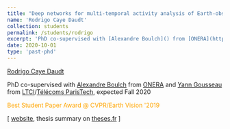 ```yaml
---
title: "Deep networks for multi-temporal activity analysis of Earth-observation data"
name: 'Rodrigo Caye Daudt'
collection: students
permalink: /students/rodrigo
excerpt: 'PhD co-supervised with [Alexandre Boulch]() from [ONERA](https://www.onera.fr/en) and [Yann Gousseau](https://perso.telecom-paristech.fr/gousseau/) from [LTCI](https://ltci.telecom-paristech.fr/en/)/[Télécoms ParisTech](https://www.telecom-paristech.fr/eng), expected Fall 2020. <span style="color:orange;">Best Student Paper Award at CVPR/Earth Vision 19</span>'
date: 2020-10-01
type: 'past-phd'
---
```


[Rodrigo Caye Daudt](https://rcdaudt.github.io/)

PhD co-supervised with [Alexandre Boulch]() from [ONERA](https://www.onera.fr/en) and [Yann Gousseau](https://perso.telecom-paristech.fr/gousseau/) from [LTCI](https://ltci.telecom-paristech.fr/en/)/[Télécoms ParisTech](https://www.telecom-paristech.fr/eng), expected Fall 2020

<span style="color:orange;">Best Student Paper Award @ CVPR/Earth Vision '2019</span>

\[ [website](https://rcdaudt.github.io/), thesis summary on [theses.fr](http://www.theses.fr/s190227) \]


